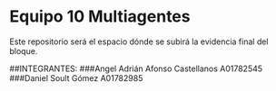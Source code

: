 # Equipo 10 Multiagentes
Este repositorio será el espacio dónde se subirá la evidencia final del bloque.

##INTEGRANTES:
###Angel Adrián Afonso Castellanos A01782545
###Daniel Soult Gómez A01782985
